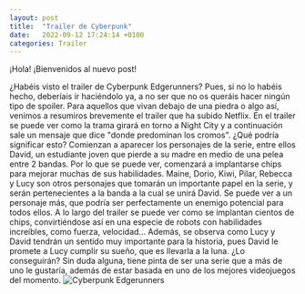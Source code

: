 ```yaml
---
layout: post
title:  "Trailer de Cyberpunk"
date:   2022-09-12 17:24:14 +0100
categories: Trailer
---
```

¡Hola! ¡Bienvenidos al nuevo post!

¿Habéis visto el trailer de Cyberpunk Edgerunners? Pues, si no lo habéis hecho, deberíais ir haciéndolo ya, a no ser que no os queráis hacer ningún tipo de spoiler. Para aquellos que vivan debajo de una piedra o algo así, venimos a resumiros brevemente el trailer que ha subido Netflix. En el trailer se puede ver como la trama girará en torno a Night City y a continuación sale un mensaje que dice "donde predominan los cromos". ¿Qué podría significar esto?
Comienzan a aparecer los personajes de la serie, entre ellos David, un estudiante joven que pierde a su madre en medio de una pelea entre 2 bandas. Por lo que se puede ver, comenzará a implantarse chips para mejorar muchas de sus habilidades. Maine, Dorio, Kiwi, Pilar, Rebecca y Lucy son otros personajes que tomarán un importante papel en la serie, y serán pertenecientes a la banda a la cual se unirá David.
Se puede ver a un personaje más, que podría ser perfectamente un enemigo potencial para todos ellos.
A lo largo del trailer se puede ver como se implantan cientos de chips, convirtiéndose así en una especie de robots con habilidades increíbles, como fuerza, velocidad...
Además, se observa como Lucy y David tendrán un sentido muy importante para la historia, pues David le promete a Lucy cumplir su sueño, que es llevarla a la luna. ¿Lo conseguirán?
Sin duda alguna, tiene pinta de ser una serie que a más de uno le gustaría, además de estar basada en uno de los mejores videojuegos del momento. 
<img src="https://www.cyberpunk.net/build/images/edgerunners/phase2/cover-desktop@1x-e6d6aaa1.jpg" alt="Cyberpunk Edgerunners">
